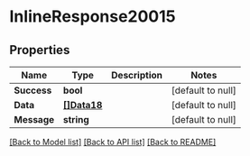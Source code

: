 # InlineResponse20015

## Properties
Name | Type | Description | Notes
------------ | ------------- | ------------- | -------------
**Success** | **bool** |  | [default to null]
**Data** | [**[]Data18**](Data18.md) |  | [default to null]
**Message** | **string** |  | [default to null]

[[Back to Model list]](../README.md#documentation-for-models) [[Back to API list]](../README.md#documentation-for-api-endpoints) [[Back to README]](../README.md)


